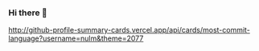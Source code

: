 ### Hi there 👋


http://github-profile-summary-cards.vercel.app/api/cards/most-commit-language?username=nulm&theme=2077